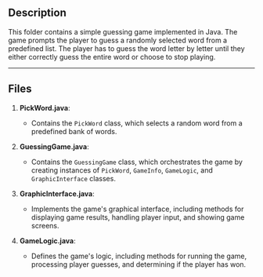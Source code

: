 ## Description
This folder contains a simple guessing game implemented in Java. The game prompts the player to guess a randomly selected word from a predefined list. 
The player has to guess the word letter by letter until they either correctly guess the entire word or choose to stop playing.

---

## Files

1. **PickWord.java**:
    - Contains the `PickWord` class, which selects a random word from a predefined bank of words.

2. **GuessingGame.java**:
    - Contains the `GuessingGame` class, which orchestrates the game by creating instances of `PickWord`, `GameInfo`, `GameLogic`, and `GraphicInterface` classes.

3. **GraphicInterface.java**:
    - Implements the game's graphical interface, including methods for displaying game results, handling player input, and showing game screens.

4. **GameLogic.java**:
    - Defines the game's logic, including methods for running the game, processing player guesses, and determining if the player has won.


